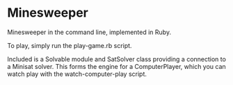# Minesweeper

Minesweeper in the command line, implemented in Ruby.

To play, simply run the play-game.rb script.

Included is a Solvable module and SatSolver class providing a connection to a Minisat solver. This forms the engine for a ComputerPlayer, which you can watch play with the watch-computer-play script.
